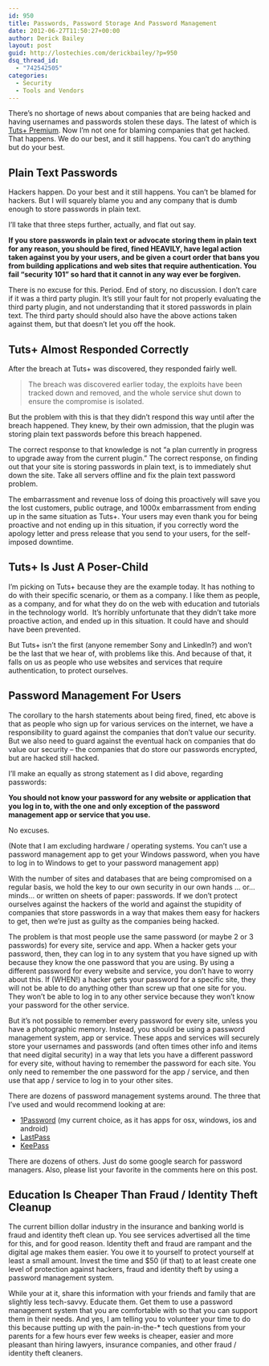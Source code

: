 ```yaml
---
id: 950
title: Passwords, Password Storage And Password Management
date: 2012-06-27T11:50:27+00:00
author: Derick Bailey
layout: post
guid: http://lostechies.com/derickbailey/?p=950
dsq_thread_id:
  - "742542505"
categories:
  - Security
  - Tools and Vendors
---
```

There&#8217;s no shortage of news about companies that are being hacked and having usernames and passwords stolen these days. The latest of which is [Tuts+ Premium](http://notes.envato.com/general/tuts-premium-security/). Now I&#8217;m not one for blaming companies that get hacked. That happens. We do our best, and it still happens. You can&#8217;t do anything but do your best.

## Plain Text Passwords

Hackers happen. Do your best and it still happens. You can&#8217;t be blamed for hackers. But I will squarely blame you and any company that is dumb enough to store passwords in plain text.

I&#8217;ll take that three steps further, actually, and flat out say.

**If you store passwords in plain text or advocate storing them in plain text for any reason, you should be fired, fined HEAVILY, have legal action taken against you by your users, and be given a court order that bans you from building applications and web sites that require authentication. You fail &#8220;security 101&#8221; so hard that it cannot in any way ever be forgiven.**

There is no excuse for this. Period. End of story, no discussion. I don&#8217;t care if it was a third party plugin. It&#8217;s still your fault for not properly evaluating the third party plugin, and not understanding that it stored passwords in plain text. The third party should should also have the above actions taken against them, but that doesn&#8217;t let you off the hook.

## Tuts+ Almost Responded Correctly

After the breach at Tuts+ was discovered, they responded fairly well.

> The breach was discovered earlier today, the exploits have been tracked down and removed, and the whole service shut down to ensure the compromise is isolated.

But the problem with this is that they didn&#8217;t respond this way until after the breach happened. They knew, by their own admission, that the plugin was storing plain text passwords before this breach happened.

The correct response to that knowledge is not &#8220;a plan currently in progress to upgrade away from the current plugin.&#8221; The correct response, on finding out that your site is storing passwords in plain text, is to immediately shut down the site. Take all servers offline and fix the plain text password problem. 

The embarrassment and revenue loss of doing this proactively will save you the lost customers, public outrage, and 1000x embarrassment from ending up in the same situation as Tuts+. Your users may even thank you for being proactive and not ending up in this situation, if you correctly word the apology letter and press release that you send to your users, for the self-imposed downtime.

## Tuts+ Is Just A Poser-Child

I&#8217;m picking on Tuts+ because they are the example today. It has nothing to do with their specific scenario, or them as a company. I like them as people, as a company, and for what they do on the web with education and tutorials in the technology world.  It&#8217;s horribly unfortunate that they didn&#8217;t take more proactive action, and ended up in this situation. It could have and should have been prevented.

But Tuts+ isn&#8217;t the first (anyone remember Sony and LinkedIn?) and won&#8217;t be the last that we hear of, with problems like this. And because of that, it falls on us as people who use websites and services that require authentication, to protect ourselves.

## Password Management For Users

The corollary to the harsh statements about being fired, fined, etc above is that as people who sign up for various services on the internet, we have a responsibility to guard against the companies that don&#8217;t value our security. But we also need to guard against the eventual hack on companies that do value our security &#8211; the companies that do store our passwords encrypted, but are hacked still hacked.

I&#8217;ll make an equally as strong statement as I did above, regarding passwords: 

**You should not know your password for any website or application that you log in to, with the one and only exception of the password management app or service that you use.**

No excuses. 

(Note that I am excluding hardware / operating systems. You can&#8217;t use a password management app to get your Windows password, when you have to log in to Windows to get to your password management app)

With the number of sites and databases that are being compromised on a regular basis, we hold the key to our own security in our own hands … or… minds… or written on sheets of paper: passwords. If we don&#8217;t protect ourselves against the hackers of the world and against the stupidity of companies that store passwords in a way that makes them easy for hackers to get, then we&#8217;re just as guilty as the companies being hacked.

The problem is that most people use the same password (or maybe 2 or 3 passwords) for every site, service and app. When a hacker gets your password, then, they can log in to any system that you have signed up with because they know the one password that you are using. By using a different password for every website and service, you don&#8217;t have to worry about this. If (WHEN!) a hacker gets your password for a specific site, they will not be able to do anything other than screw up that one site for you. They won&#8217;t be able to log in to any other service because they won&#8217;t know your password for the other service.

But it&#8217;s not possible to remember every password for every site, unless you have a photographic memory. Instead, you should be using a password management system, app or service. These apps and services will securely store your usernames and passwords (and often times other info and items that need digital security) in a way that lets you have a different password for every site, without having to remember the password for each site. You only need to remember the one password for the app / service, and then use that app / service to log in to your other sites.

There are dozens of password management systems around. The three that I&#8217;ve used and would recommend looking at are:

  * [1Password](https://agilebits.com/onepassword) (my current choice, as it has apps for osx, windows, ios and android)
  * [LastPass](https://lastpass.com/)
  * [KeePass](http://keepass.info/)

There are dozens of others. Just do some google search for password managers. Also, please list your favorite in the comments here on this post.

## Education Is Cheaper Than Fraud / Identity Theft Cleanup

The current billion dollar industry in the insurance and banking world is fraud and identity theft clean up. You see services advertised all the time for this, and for good reason. Identity theft and fraud are rampant and the digital age makes them easier. You owe it to yourself to protect yourself at least a small amount. Invest the time and $50 (if that) to at least create one level of protection against hackers, fraud and identity theft by using a password management system. 

While your at it, share this information with your friends and family that are slightly less tech-savvy. Educate them. Get them to use a password management system that you are comfortable with so that you can support them in their needs. And yes, I am telling you to volunteer your time to do this because putting up with the pain-in-the-* tech questions from your parents for a few hours ever few weeks is cheaper, easier and more pleasant than hiring lawyers, insurance companies, and other fraud / identity theft cleaners.